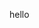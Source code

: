 hello

<!-- - 👋 Hi, I’m @PR1NT3R
- 👀 I’m interested in...
- 🌱 I’m currently learning... -->
<!-- - 💞️ I’m looking to collaborate on ...
- 📫 How to reach me ... --->

<!---
PR1NT3R/PR1NT3R is a ✨ special ✨ repository because its `README.md` (this file) appears on your GitHub profile.
You can click the Preview link to take a look at your changes.
--->
